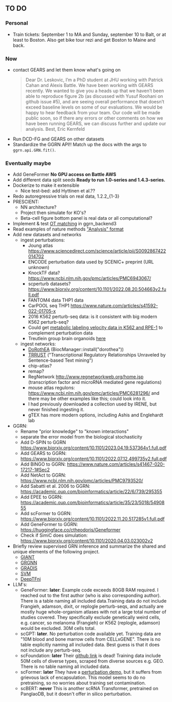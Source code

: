 ## TO DO

### Personal

- Train tickets: September 1 to MA and Sunday, september 10 to Balt, or at least to Boston. Also get bike tour rezi and get Boston to Maine and back.

### Now

- contact GEARS and let them know what's going on
    > Dear Dr. Leskovic,
    I’m a PhD student at JHU working with Patrick Cahan and Alexis Battle. We have been working with GEARS recently. We wanted to give you a heads up that we haven’t been able to reproduce figure 2b (as discussed with Yusuf Roohani on github issue #5), and are seeing overall performance that doesn’t exceed baseline levels on some of our evaluations. We would be happy to hear feedback from your team. Our code will be made public soon, so if there any errors or other comments on how we have been running GEARS, we can discuss further and update our analysis.
    Best,
    Eric Kernfeld
- Run DCD-FG and GEARS on other datasets
- Standardize the GGRN API!! Match up the docs with the args to `ggrn.api.GRN.fit()`.

### Eventually maybe

- Add GeneFormer **No GPU access on Battle AWS**
- Add different data split seeds  **Ready to run 1.0-series and 1.4.3-series.**
- Dockerize to make it extensible 
    - Nice test-bed: add Hyttinen et al.??  
- Redo autoregressive trials on real data, 1.2.2_{1-3} 
- PRESCIENT:
    - NN architecture?
    - Project then simulate for KO's?
    - Beta-cell figure bottom panel is real data or all computational? 
- Implement & test [OT matching](https://pythonot.github.io/auto_examples/plot_OT_1D.html) in ggrn_backend3
- Read examples of nature methods ["Analysis" format](https://www.nature.com/nmeth/content)
- Add new datasets and networks
    - ingest perturbations: 
        - Joung atlas https://www.sciencedirect.com/science/article/pii/S0092867422014702
        - ENCODE perturbation data used by SCENIC+ preprint (URL unknown) 
        - KnockTF data? https://www.ncbi.nlm.nih.gov/pmc/articles/PMC6943067/
        - scperturb datasets? https://www.biorxiv.org/content/10.1101/2022.08.20.504663v2.full.pdf
        - FANTOM4 data THP1 data
        - CarPOOL seq THP1 https://www.nature.com/articles/s41592-022-01705-x
        - 2016 K562 perturb-seq data: is it consistent with big modern K562 perturb-seq?
        - Could get [metabolic labeling velocity data in K562 and RPE-1](https://pubmed.ncbi.nlm.nih.gov/32139547/) to complement perturbation data
        - Treutlein group brain organoids [here](https://www.nature.com/articles/s41586-022-05279-8)
    - ingest networks:
        - [DoRothEA](https://saezlab.github.io/dorothea/articles/single_cell_vignette.html) (BiocManager::install("dorothea"))
        - [TRRUST](https://www.grnpedia.org/trrust/downloadnetwork.php) ("Transcriptional Regulatory Relationships Unraveled by Sentence-based Text mining")
        - chip-atlas?
        - remap?
        - RegNetwork http://www.regnetworkweb.org/home.jsp (transcription factor and microRNA mediated gene regulations)
        - mouse atlas regulons: https://www.ncbi.nlm.nih.gov/pmc/articles/PMC6281296/ and there may be other examples like this; could look into it. 
        - I had previously downloaded a collection used by IRENE, but never finished ingesting it.
        - gTEX has more modern options, including Ashis and Englehardt lab
- GGRN: 
    - Rename "prior knowledge" to "known interactions"
    - separate the error model from the biological stochasticity
    - Add D-SPIN to GGRN https://www.biorxiv.org/content/10.1101/2023.04.19.537364v1.full.pdf
    - Add GEARS to GGRN: https://www.biorxiv.org/content/10.1101/2022.07.12.499735v2.full.pdf
    - Add BINGO to GGRN: https://www.nature.com/articles/s41467-020-17217-1#Sec2
    - Add NetAct to GGRN: https://www.ncbi.nlm.nih.gov/pmc/articles/PMC9793520/
    - Add Sabatti et al. 2006 to GGRN: https://academic.oup.com/bioinformatics/article/22/6/739/295355
    - Add EPEE to GGRN: https://academic.oup.com/bioinformatics/article/35/23/5018/5490855
    - Add scFormer to GGRN: https://www.biorxiv.org/content/10.1101/2022.11.20.517285v1.full.pdf
    - Add GeneFormer to GGRN: https://huggingface.co/ctheodoris/Geneformer
    - Check if SimiC does simulation: https://www.biorxiv.org/content/10.1101/2020.04.03.023002v2
- Briefly review supervised GRN inference and summarize the shared and unique elements of the following project. 
    - [GIANT](https://giant.princeton.edu/)
    - [GRGNN](https://pubmed.ncbi.nlm.nih.gov/33294129/)
    - [GRADIS](https://www.nature.com/articles/s41540-020-0140-1)
    - [SVM](https://academic.oup.com/bib/article/15/2/195/212108)
    - [DeepTFni](https://www.nature.com/articles/s42256-022-00469-5#Abs1)
- LLM's:
    - GeneFormer: **later**: Example code exceeds 80GB RAM required. I reached out to the first author (who is also corresponding author). There is a table naming all included data.Training data do not include Frangieh, adamson, dixit, or replogle perturb-seqs, and actually are mostly huge whole-organism atlases with not a large total number of studies covered. They specifically exclude genetically weird cells, e.g. cancer, so melanoma (Frangieh) or K562 (replogle, adamson) would be excluded. 30M cells total. 
    - scGPT: **later**. No perturbation code available yet. Training data are "10M blood and bone marrow cells from CELLxGENE". There is no table explicitly naming all included data. Best guess is that it does not include any perturb-seq. 
    - scFoundation: **later** Their [github link](https://github.com/biomap-research/scFoundation) is dead! Training data include 50M cells of diverse types, scraped from diverse sources e.g. GEO. There is no table naming all included data.
    - scFormer: **later** They have a [perturbation demo](https://github.com/bowang-lab/scFormer/blob/main/examples/perturbation/dev_perturb.py), but it suffers from grievous lack of encapsulation. This model seems to do no pretraining, so no worries about training set contamination.
    - scBERT: **never** This is another scRNA Transformer, pretrained on PanglaoDB, but it doesn't offer in silico perturbation.
